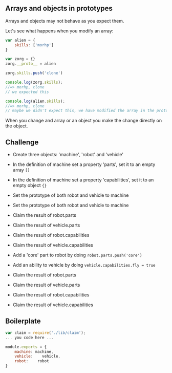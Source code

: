 Arrays and objects in prototypes
---------------------

Arrays and objects may not behave as you expect them. 

Let's see what happens when you modify an array:

```js
var alien = {
	skills: ['morhp']
}

var zorg = {}
zorg.__proto__ = alien

zorg.skills.push('clone')

console.log(zorg.skills);
//=> morhp, clone
// we expected this

console.log(alien.skills);
//=> morhp, clone
// maybe we didn't expect this, we have modified the array in the prototype object.
```

When you change and array or an object you make the change directly on the object.

Challenge
---------

- Create three objects: 'machine', 'robot' and 'vehicle'
- In the definition of machine set a property 'parts', set it to an empty array `[]`
- In the definition of machine set a property 'capabilities', set it to an empty object `{}`
- Set the prototype of both robot and vehicle to machine
- Set the prototype of both robot and vehicle to machine

- Claim the result of robot.parts
- Claim the result of vehicle.parts
- Claim the result of robot.capabilities
- Claim the result of vehicle.capabilities

- Add a 'core' part to robot by doing `robot.parts.push('core')`
- Add an ability to vehicle by doing `vehicle.capabilities.fly = true`

- Claim the result of robot.parts
- Claim the result of vehicle.parts
- Claim the result of robot.capabilities
- Claim the result of vehicle.capabilities

Boilerplate
-----------

```js
var claim = require('./lib/claim');
... you code here ...

module.exports = {
	machine: machine,
	vehicle:    vehicle,
	robot:    robot
}
```
